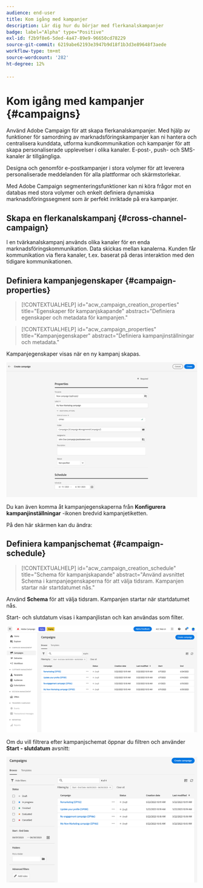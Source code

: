 ```yaml
---
audience: end-user
title: Kom igång med kampanjer
description: Lär dig hur du börjar med flerkanalskampanjer
badge: label="Alpha" type="Positive"
exl-id: f2b9f8e6-5ded-4a47-89e9-96650cd78229
source-git-commit: 6219abe62193e3947b9d18f1b3d3e89648f3aede
workflow-type: tm+mt
source-wordcount: '282'
ht-degree: 12%

---
```


# Kom igång med kampanjer {#campaigns}

Använd Adobe Campaign för att skapa flerkanalskampanjer. Med hjälp av funktioner för samordning av marknadsföringskampanjer kan ni hantera och centralisera kunddata, utforma kundkommunikation och kampanjer för att skapa personaliserade upplevelser i olika kanaler. E-post-, push- och SMS-kanaler är tillgängliga.

Designa och genomför e-postkampanjer i stora volymer för att leverera personaliserade meddelanden för alla plattformar och skärmstorlekar.
<!--Measure the effectiveness of your deliveries with detailed reports including thecounts of opens, clicks, forwards, and more.--> Med Adobe Campaign segmenteringsfunktioner kan ni köra frågor mot en databas med stora volymer och enkelt definiera dynamiska marknadsföringssegment som är perfekt inriktade på era kampanjer.

## Skapa en flerkanalskampanj {#cross-channel-campaign}

I en tvärkanalskampanj används olika kanaler för en enda marknadsföringskommunikation. Data skickas mellan kanalerna. Kunden får kommunikation via flera kanaler, t.ex. baserat på deras interaktion med den tidigare kommunikationen.

## Definiera kampanjegenskaper {#campaign-properties}

>[!CONTEXTUALHELP]
>id="acw_campaign_creation_properties"
>title="Egenskaper för kampanjskapande"
>abstract="Definiera egenskaper och metadata för kampanjen."

>[!CONTEXTUALHELP]
>id="acw_campaign_properties"
>title="Kampanjegenskaper"
>abstract="Definiera kampanjinställningar och metadata."

Kampanjegenskaper visas när en ny kampanj skapas.

![Definiera kampanjegenskaper](assets/campaign-properties.png)

Du kan även komma åt kampanjegenskaperna från **Konfigurera kampanjinställningar** -ikonen bredvid kampanjetiketten.

På den här skärmen kan du ändra:



## Definiera kampanjschemat {#campaign-schedule}

>[!CONTEXTUALHELP]
>id="acw_campaign_creation_schedule"
>title="Schema för kampanjskapande"
>abstract="Använd avsnittet Schema i kampanjegenskaperna för att välja tidsram. Kampanjen startar när startdatumet nås."

Använd **Schema** för att välja tidsram. Kampanjen startar när startdatumet nås.

Start- och slutdatum visas i kampanjlistan och kan användas som filter.

![Kampanjlista](assets/campaign-list.png)

Om du vill filtrera efter kampanjschemat öppnar du filtren och använder **Start - slutdatum** avsnitt:

![Kampanjlista](assets/campaign-filter-on-dates.png)

